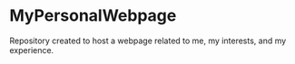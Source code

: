 # MyPersonalWebpage
Repository created to host a webpage related to me, my interests, and my experience.
